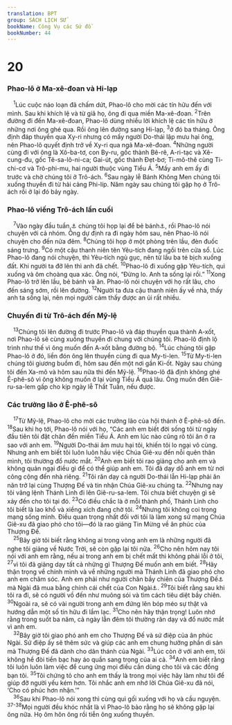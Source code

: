 ```yaml
---
translation: BPT
group: SÁCH LỊCH SỬ
bookName: Công Vụ các Sứ đồ 
bookNumber: 44
---
```


<div class="title"><h1>20</h1><h3>Phao-lô ở Ma-xê-đoan và Hi-lạp</h3></div>
<span class="verse cong_20_1"> <sup>1</sup>Lúc cuộc náo loạn đã chấm dứt, Phao-lô cho mời các tín hữu đến với mình. Sau khi khích lệ và từ giã họ, ông đi qua miền Ma-xê-đoan.</span>
<span class="verse cong_20_2"><sup>2</sup>Trên đường đi đến Ma-xê-đoan, Phao-lô dùng nhiều lời khích lệ các tín hữu ở những nơi ông ghé qua. Rồi ông lên đường sang Hi-lạp,</span>
<span class="verse cong_20_3"><sup>3</sup>ở đó ba tháng. Ông định đáp thuyền qua Xy-ri nhưng có mấy người Do-thái lập mưu hại ông, nên Phao-lô quyết định trở về Xy-ri qua ngả Ma-xê-đoan.</span>
<span class="verse cong_20_4"><sup>4</sup>Những người cùng đi với ông là Xô-ba-tơ, con By-ru, gốc thành Bê-rê, A-ri-tạc và Xê-cung-đu, gốc Tê-sa-lô-ni-ca; Gai-út, gốc thành Đẹt-bơ; Ti-mô-thê cùng Ti-chi-cơ và Trô-phi-mu, hai người thuộc vùng Tiểu Á.</span>
<span class="verse cong_20_5"><sup>5</sup>Mấy anh em ấy đi trước và chờ chúng tôi ở Trô-ách.</span>
<span class="verse cong_20_6"><sup>6</sup>Sau ngày lễ Bánh Không Men chúng tôi xuống thuyền đi từ hải cảng Phi-líp. Năm ngày sau chúng tôi gặp họ ở Trô-ách rồi ở lại đó bảy ngày.<br/></span>
<div class="title"><h3>Phao-lô viếng Trô-ách lần cuối</h3></div>
<span class="verse cong_20_7"> <sup>7</sup>Vào ngày đầu tuần,<a data-toggle="tooltip" data-placement="bottom" title="Tức Chúa nhật. Đối với người Do-thái, ngày nầy bắt đầu vào lúc mặt trời lặn vào thứ bảy. Nhưng nếu Lu-ca dùng hệ thống giờ Hi-lạp thì buổi họp của họ vào tối Chúa nhật của ta.">⚓</a> chúng tôi họp lại để bẻ bánh<a data-toggle="tooltip" data-placement="bottom" title="Có lẽ là Bữa Ăn của Chúa, một bữa ăn đặc biệt Chúa Giê-xu dặn các môn đệ dùng để tưởng nhớ đến Ngài. Xem Lu 22:14–20.">⚓</a>, rồi Phao-lô nói chuyện với cả nhóm. Ông dự định ra đi ngày hôm sau, nên Phao-lô nói chuyện cho đến nửa đêm.</span>
<span class="verse cong_20_8"><sup>8</sup>Chúng tôi họp ở một phòng trên lầu, đèn đuốc sáng trưng.</span>
<span class="verse cong_20_9"><sup>9</sup>Có một cậu thanh niên tên Yêu-tích đang ngồi trên cửa sổ. Lúc Phao-lô đang nói chuyện, thì Yêu-tích ngủ gục, nên từ lầu ba té bịch xuống đất. Khi người ta đỡ lên thì anh đã chết.</span>
<span class="verse cong_20_10"><sup>10</sup>Phao-lô đi xuống gặp Yêu-tích, quì xuống và ôm choàng qua xác. Ông nói, “Đừng lo. Anh ta sống lại rồi.”</span>
<span class="verse cong_20_11"><sup>11</sup>Xong Phao-lô trở lên lầu, bẻ bánh và ăn. Phao-lô nói chuyện với họ rất lâu, cho đến sáng sớm, rồi lên đường.</span>
<span class="verse cong_20_12"><sup>12</sup>Người ta đưa cậu thanh niên ấy về nhà, thấy anh ta sống lại, nên mọi người cảm thấy được an ủi rất nhiều.<br/></span>
<div class="title"><h3>Chuyến đi từ Trô-ách đến Mỹ-lệ</h3></div>
<span class="verse cong_20_13"> <sup>13</sup>Chúng tôi lên đường đi trước Phao-lô và đáp thuyền qua thành A-xốt, nơi Phao-lô sẽ cùng xuống thuyền đi chung với chúng tôi. Phao-lô định lộ trình như thế vì ông muốn đến A-xốt bằng đường bộ.</span>
<span class="verse cong_20_14"><sup>14</sup>Lúc chúng tôi gặp Phao-lô ở đó, liền đón ông lên thuyền cùng đi qua My-ti-len.</span>
<span class="verse cong_20_15"><sup>15</sup>Từ My-ti-len chúng tôi giương buồm đi, hôm sau đến một nơi gần Ki-ốt. Ngày sau chúng tôi đến Xa-mô và hôm sau nữa thì đến Mỹ-lệ.</span>
<span class="verse cong_20_16"><sup>16</sup>Phao-lô đã định không ghé Ê-phê-sô vì ông không muốn ở lại vùng Tiểu Á quá lâu. Ông muốn đến Giê-ru-sa-lem gấp cho kịp ngày lễ Thất Tuần, nếu được.<br/></span>
<div class="title"><h3>Các trưởng lão ở Ê-phê-sô</h3></div>
<span class="verse cong_20_17"> <sup>17</sup>Từ Mỹ-lệ, Phao-lô cho mời các trưởng lão của hội thánh ở Ê-phê-sô đến.</span>
<span class="verse cong_20_18"><sup>18</sup>Sau khi họ tới, Phao-lô nói với họ, “Các anh em biết đời sống tôi từ ngày đầu tiên tôi đặt chân đến miền Tiểu Á. Anh em lúc nào cũng rõ tôi ăn ở ra sao với anh em.</span>
<span class="verse cong_20_19"><sup>19</sup>Người Do-thái âm mưu hại tôi, khiến tôi lo ngại vô cùng. Nhưng anh em biết tôi luôn luôn hầu việc Chúa Giê-xu đến nỗi quên thân mình, tôi thường đổ nước mắt.</span>
<span class="verse cong_20_20"><sup>20</sup>Anh em biết tôi rao giảng cho anh em và không quản ngại điều gì để có thể giúp anh em. Tôi đã dạy dỗ anh em từ nơi công cộng đến nhà riêng.</span>
<span class="verse cong_20_21"><sup>21</sup>Tôi răn dạy cả người Do-thái lẫn Hi-lạp phải ăn năn trở lại cùng Thượng Đế và tin nhận Chúa Giê-xu chúng ta.</span>
<span class="verse cong_20_22"><sup>22</sup>Nhưng nay tôi vâng lệnh Thánh Linh đi lên Giê-ru-sa-lem. Tôi chưa biết chuyện gì sẽ xảy đến cho tôi tại đó.</span>
<span class="verse cong_20_23"><sup>23</sup>Có điều chắc là ở mỗi thành phố, Thánh Linh cho tôi biết là lao khổ và xiềng xích đang chờ tôi.</span>
<span class="verse cong_20_24"><sup>24</sup>Nhưng tôi không coi trọng mạng sống mình. Điều quan trọng nhất đối với tôi là làm xong sứ mạng Chúa Giê-xu đã giao phó cho tôi—đó là rao giảng Tin Mừng về ân phúc của Thượng Đế.<br/></span>
<span class="verse cong_20_25"> <sup>25</sup>Bây giờ tôi biết rằng không ai trong vòng anh em là những người đã nghe tôi giảng về Nước Trời, sẽ còn gặp lại tôi nữa.</span>
<span class="verse cong_20_26"><sup>26</sup>Cho nên hôm nay tôi nói với anh em rằng, nếu ai trong anh em bị chết mất thì không phải lỗi ở tôi,</span>
<span class="verse cong_20_27"><sup>27</sup>vì tôi đã giảng dạy tất cả những gì Thượng Đế muốn anh em biết.</span>
<span class="verse cong_20_28"><sup>28</sup>Hãy thận trọng về chính mình và về những người mà Thánh Linh đã giao phó cho anh em chăm sóc. Anh em phải như người chăn bầy chiên của Thượng Đế<a data-toggle="tooltip" data-placement="bottom" title="Một bầy gồm nhiều con chiên. Đây có nghĩa là một nhóm người thuộc về Thượng Đế đi theo những người lãnh đạo của mình (các trưởng lão) như chiên đi theo người chăn.">⚓</a> mà Ngài đã mua bằng chính cái chết của Con Ngài<a data-toggle="tooltip" data-placement="bottom" title="Nguyên văn, “huyết của Con Ngài.”">⚓</a>.</span>
<span class="verse cong_20_29"><sup>29</sup>Tôi biết rằng sau khi tôi ra đi, sẽ có người vồ đến như muông sói và tìm cách tiêu diệt bầy chiên.</span>
<span class="verse cong_20_30"><sup>30</sup>Ngoài ra, sẽ có vài người trong anh em đứng lên bóp méo sự thật và hướng dẫn một số tín hữu đi lầm lạc.</span>
<span class="verse cong_20_31"><sup>31</sup>Cho nên hãy thận trọng! Luôn nhớ rằng trong suốt ba năm, cả ngày lẫn đêm tôi thường răn dạy và đổ nước mắt vì anh em.<br/></span>
<span class="verse cong_20_32"> <sup>32</sup>Bây giờ tôi giao phó anh em cho Thượng Đế và sứ điệp của ân phúc Ngài. Sứ điệp ấy sẽ thêm sức và giúp các anh em chung hưởng phần di sản mà Thượng Đế đã dành cho dân thánh của Ngài.</span>
<span class="verse cong_20_33"><sup>33</sup>Lúc còn ở với anh em, tôi không hề đòi tiền bạc hay áo quần sang trọng của ai cả.</span>
<span class="verse cong_20_34"><sup>34</sup>Anh em biết rằng tôi luôn luôn làm việc để cung ứng mọi điều cần dùng cho tôi và các đồng bạn tôi.</span>
<span class="verse cong_20_35"><sup>35</sup>Tôi chứng tỏ cho anh em thấy là trong mọi việc hãy làm như tôi để giúp đỡ người yếu kém hơn. Tôi nhắc anh em nhớ lời Chúa Giê-xu đã nói, ‘Cho có phúc hơn nhận.’”<br/></span>
<span class="verse cong_20_36"> <sup>36</sup>Sau khi Phao-lô nói xong thì cùng quì gối xuống với họ và cầu nguyện.</span>
<span class="verse cong_20_37 cong_20_38"><sup>37-38</sup>Mọi người đều khóc nhất là vì Phao-lô bảo rằng họ sẽ không gặp lại ông nữa. Họ ôm hôn ông rồi tiễn ông xuống thuyền.<br/></span>
